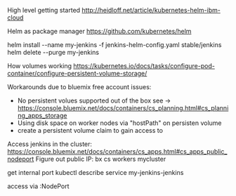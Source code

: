 High level getting started
http://heidloff.net/article/kubernetes-helm-ibm-cloud

Helm as package manager
https://github.com/kubernetes/helm

helm install --name my-jenkins -f jenkins-helm-config.yaml stable/jenkins
helm delete --purge my-jenkins

How volumes working
https://kubernetes.io/docs/tasks/configure-pod-container/configure-persistent-volume-storage/


Workarounds due to bluemix free account issues:
- No persistent volues supported out of the box see -> https://console.bluemix.net/docs/containers/cs_planning.html#cs_planning_apps_storage
- Using disk space on worker nodes via "hostPath" on persisten volume
- create a persistent volume claim to gain access to 



Access jenkins in the cluster:
https://console.bluemix.net/docs/containers/cs_apps.html#cs_apps_public_nodeport
Figure out public IP:
bx cs workers mycluster

get internal port
kubectl describe service my-jenkins-jenkins

access via <external cluster worker ip>:NodePort


